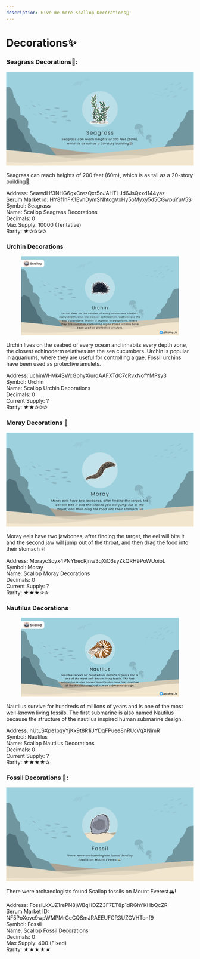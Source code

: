```yaml
---
description: Give me more Scallop Decorations🔪!
---
```


# Decorations✨

### Seagrass Decorations🌱:

![](../.gitbook/assets/seagrass.png)

Seagrass can reach heights of 200 feet (60m), which is as tall as a 20-story building🏢.

Address: SeawdHf3NHG6gxCrezQxr5oJAHTLJd6JsQxxd144yaz\
Serum Market id: HY8f1hFK1EvhDymSNhtogVxHy5oMyxy5d5CGwpuYuV5S\
Symbol: Seagrass\
Name: Scallop Seagrass Decorations\
Decimals: 0\
Max Supply: 10000 (Tentative)\
Rarity: ★✰✰✰✰

### Urchin Decorations

<figure><img src="../.gitbook/assets/image.png" alt=""><figcaption></figcaption></figure>

Urchin lives on the seabed of every ocean and inhabits every depth zone, the closest echinoderm relatives are the sea cucumbers. Urchin is popular in aquariums, where they are useful for controlling algae. Fossil urchins have been used as protective amulets.

Address: uchinWHVk4SWcGbhyXiurqAAFXTdC7cRvxNofYMPsy3\
Symbol: Urchin\
Name: Scallop Urchin Decorations \
Decimals: 0 \
Current Supply: ? \
Rarity: ★★✰✰✰

### **Moray Decorations** 🐍

![](../.gitbook/assets/moray.png)

Moray eels have two jawbones, after finding the target, the eel will bite it and the second jaw will jump out of the throat, and then drag the food into their stomach 💀!&#x20;

Address: MoraycScyx4PNYbecRjnw3qXiC6syZkQRH9PoWUoioL \
Symbol: Moray \
Name: Scallop Moray Decorations \
Decimals: 0 \
Current Supply: ? \
Rarity: ★★★✰✰

### Nautilus **Decorations**

<figure><img src="../.gitbook/assets/image (2).png" alt=""><figcaption></figcaption></figure>

Nautilus survive for hundreds of millions of years and is one of the most well-known living fossils. The first submarine is also named Nautilus because the structure of the nautilus inspired human submarine design.

Address: nUtLSXpe1pqyYjKx9t8R1iJYDqFPuee8nRUcVqXNimR\
Symbol: Nautilus\
Name: Scallop Nautilus Decorations \
Decimals: 0 \
Current Supply: ? \
Rarity: ★★★★✰

### &#x20;Fossil **Decorations** 🗿:

![](<../.gitbook/assets/fossil (2).png>)

There were archaeologists found Scallop fossils on Mount Everest🏔!


Address: FossiLkXJZ1rePN8jWBqHDZZ3F7ET8p1dRGhYKHbQcZR\
Serum Market ID: NF5PoXovc9wpWMPMrGeCQSmJRAEEUFCR3UZGVHTonf9\
Symbol: Fossil\
Name: Scallop Fossil Decorations\
Decimals: 0\
Max Supply: 400 (Fixed)\
Rarity: ★★★★★



###
